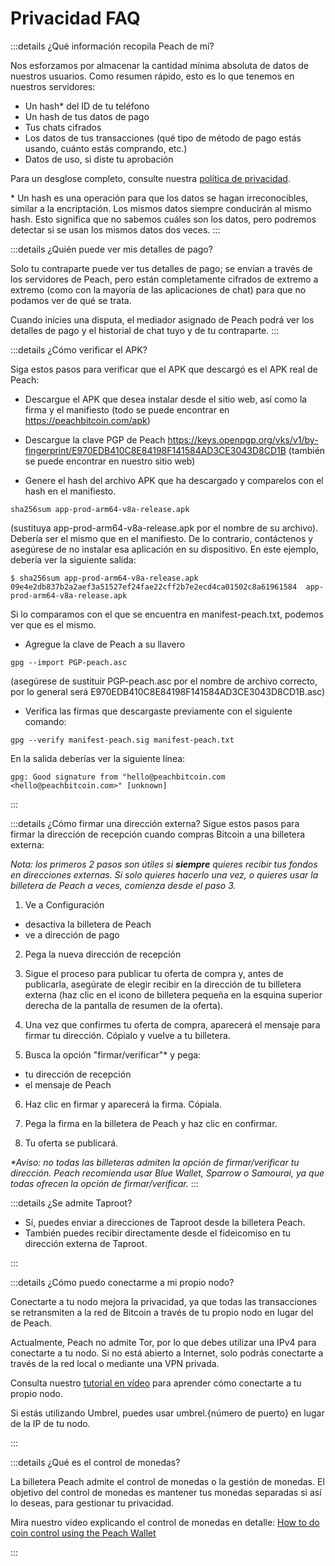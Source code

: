 # Privacidad FAQ

:::details ¿Qué información recopila Peach de mí?

Nos esforzamos por almacenar la cantidad mínima absoluta de datos de nuestros usuarios. Como resumen rápido, esto es lo que tenemos en nuestros servidores:

- Un hash\* del ID de tu teléfono
- Un hash de tus datos de pago
- Tus chats cifrados
- Los datos de tus transacciones (qué tipo de método de pago estás usando, cuánto estás comprando, etc.)
- Datos de uso, si diste tu aprobación

Para un desglose completo, consulte nuestra [política de privacidad](/es/privacy-policy/).

\* Un hash es una operación para que los datos se hagan irreconocibles, similar a la encriptación. Los mismos datos siempre conducirán al mismo hash. Esto significa que no sabemos cuáles son los datos, pero podremos detectar si se usan los mismos datos dos veces.
:::

<!--
:::details ¿Qué información se envía cuando comparto datos de uso?
Dar una lista
:::
-->

:::details ¿Quién puede ver mis detalles de pago?

Solo tu contraparte puede ver tus detalles de pago; se envían a través de los servidores de Peach, pero están completamente cifrados de extremo a extremo (como con la mayoría de las aplicaciones de chat) para que no podamos ver de qué se trata.

Cuando inicies una disputa, el mediador asignado de Peach podrá ver los detalles de pago y el historial de chat tuyo y de tu contraparte.
:::

:::details ¿Cómo verificar el APK?

Siga estos pasos para verificar que el APK que descargó es el APK real de Peach:

- Descargue el APK que desea instalar desde el sitio web, así como la firma y el manifiesto (todo se puede encontrar en https://peachbitcoin.com/apk)

- Descargue la clave PGP de Peach https://keys.openpgp.org/vks/v1/by-fingerprint/E970EDB410C8E84198F141584AD3CE3043D8CD1B (también se puede encontrar en nuestro sitio web)

- Genere el hash del archivo APK que ha descargado y comparelos con el hash en el manifiesto.

```
sha256sum app-prod-arm64-v8a-release.apk
```

(sustituya app-prod-arm64-v8a-release.apk por el nombre de su archivo). Debería ser el mismo que en el manifiesto. De lo contrario, contáctenos y asegúrese de no instalar esa aplicación en su dispositivo. En este ejemplo, debería ver la siguiente salida:

```
$ sha256sum app-prod-arm64-v8a-release.apk
09e4e2db837b2a2aef3a51527ef24fae22cff2b7e2ecd4ca01502c8a61961584  app-prod-arm64-v8a-release.apk
```

Si lo comparamos con el que se encuentra en manifest-peach.txt, podemos ver que es el mismo.

- Agregue la clave de Peach a su llavero

```
gpg --import PGP-peach.asc
```

(asegúrese de sustituir PGP-peach.asc por el nombre de archivo correcto, por lo general será E970EDB410C8E84198F141584AD3CE3043D8CD1B.asc)

- Verifica las firmas que descargaste previamente con el siguiente comando:

```
gpg --verify manifest-peach.sig manifest-peach.txt
```

En la salida deberías ver la siguiente línea:

```
gpg: Good signature from "hello@peachbitcoin.com <hello@peachbitcoin.com>" [unknown]
```

:::

:::details ¿Cómo firmar una dirección externa?
Sigue estos pasos para firmar la dirección de recepción cuando compras Bitcoin a una billetera externa:

_Nota: los primeros 2 pasos son útiles si **siempre** quieres recibir tus fondos en direcciones externas. Si solo quieres hacerlo una vez, o quieres usar la billetera de Peach a veces, comienza desde el paso 3._

1. Ve a Configuración

- desactiva la billetera de Peach
- ve a dirección de pago

2. Pega la nueva dirección de recepción

3. Sigue el proceso para publicar tu oferta de compra y, antes de publicarla, asegúrate de elegir recibir en la dirección de tu billetera externa (haz clic en el icono de billetera pequeña en la esquina superior derecha de la pantalla de resumen de la oferta).

4. Una vez que confirmes tu oferta de compra, aparecerá el mensaje para firmar tu dirección. Cópialo y vuelve a tu billetera.

5. Busca la opción "firmar/verificar"\* y pega:

- tu dirección de recepción
- el mensaje de Peach

6. Haz clic en firmar y aparecerá la firma. Cópiala.

7. Pega la firma en la billetera de Peach y haz clic en confirmar.

8. Tu oferta se publicará.

_\*Aviso: no todas las billeteras admiten la opción de firmar/verificar tu dirección. Peach recomienda usar Blue Wallet, Sparrow o Samourai, ya que todas ofrecen la opción de firmar/verificar._
:::

:::details ¿Se admite Taproot?

- Sí, puedes enviar a direcciones de Taproot desde la billetera Peach.
- También puedes recibir directamente desde el fideicomiso en tu dirección externa de Taproot.

:::

:::details ¿Cómo puedo conectarme a mi propio nodo?

Conectarte a tu nodo mejora la privacidad, ya que todas las transacciones se retransmiten a la red de Bitcoin a través de tu propio nodo en lugar del de Peach.

Actualmente, Peach no admite Tor, por lo que debes utilizar una IPv4 para conectarte a tu nodo. Si no está abierto a Internet, solo podrás conectarte a través de la red local o mediante una VPN privada.

Consulta nuestro [tutorial en vídeo](https://www.youtube.com/watch?v=xtvq2i3mIYg) para aprender cómo conectarte a tu propio nodo.

Si estás utilizando Umbrel, puedes usar umbrel.{número de puerto} en lugar de la IP de tu nodo.

:::

:::details ¿Qué es el control de monedas?

La billetera Peach admite el control de monedas o la gestión de monedas. El objetivo del control de monedas es mantener tus monedas separadas si así lo deseas, para gestionar tu privacidad.

Mira nuestro video explicando el control de monedas en detalle: [How to do coin control using the Peach Wallet](https://www.youtube.com/watch?v=zWwIekSv3U8)

:::
